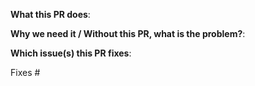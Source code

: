 **What this PR does**:

**Why we need it / Without this PR, what is the problem?**:

**Which issue(s) this PR fixes**:

Fixes #

<!-- Use 'Part of' instead if this PR does NOT fix the issue completely. -->
<!-- Part of # -->

